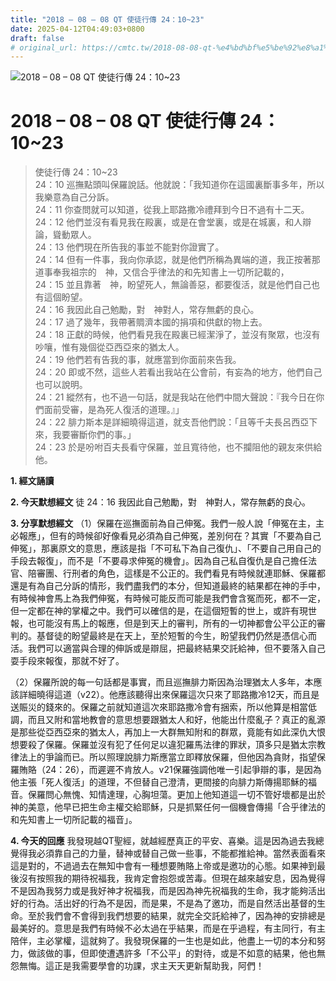 ```yaml
---
title: "2018 – 08 – 08 QT 使徒行傳 24：10~23"
date: 2025-04-12T04:49:03+0800
draft: false
# original_url: https://cmtc.tw/2018-08-08-qt-%e4%bd%bf%e5%be%92%e8%a1%8c%e5%82%b3-24%ef%bc%9a1023
---
```


![2018 – 08 – 08 QT 使徒行傳 24：10\~23](/images/qt.jpg   "2018 – 08 – 08 QT 使徒行傳 24：10\~23")

# 2018 – 08 – 08 QT 使徒行傳 24：10\~23

> 使徒行傳 24：10\~23  
> 24：10 巡撫點頭叫保羅說話。他就說：「我知道你在這國裏斷事多年，所以我樂意為自己分訴。  
> 24：11 你查問就可以知道，從我上耶路撒冷禮拜到今日不過有十二天。  
> 24：12 他們並沒有看見我在殿裏，或是在會堂裏，或是在城裏，和人辯論，聳動眾人。  
> 24：13 他們現在所告我的事並不能對你證實了。  
> 24：14 但有一件事，我向你承認，就是他們所稱為異端的道，我正按著那道事奉我祖宗的　神，又信合乎律法的和先知書上一切所記載的，  
> 24：15 並且靠著　神，盼望死人，無論善惡，都要復活，就是他們自己也有這個盼望。  
> 24：16 我因此自己勉勵，對　神對人，常存無虧的良心。  
> 24：17 過了幾年，我帶著賙濟本國的捐項和供獻的物上去。  
> 24：18 正獻的時候，他們看見我在殿裏已經潔淨了，並沒有聚眾，也沒有吵嚷，惟有幾個從亞西亞來的猶太人。  
> 24：19 他們若有告我的事，就應當到你面前來告我。  
> 24：20 即或不然，這些人若看出我站在公會前，有妄為的地方，他們自己也可以說明。  
> 24：21 縱然有，也不過一句話，就是我站在他們中間大聲說：『我今日在你們面前受審，是為死人復活的道理。』」  
> 24：22 腓力斯本是詳細曉得這道，就支吾他們說：「且等千夫長呂西亞下來，我要審斷你們的事。」  
> 24：23 於是吩咐百夫長看守保羅，並且寬待他，也不攔阻他的親友來供給他。

**1. 經文誦讀**

**2.  今天默想經文**
徒 24：16 我因此自己勉勵，對　神對人，常存無虧的良心。

**3. 分享默想經文**
（1）保羅在巡撫面前為自己伸冤。我們一般人說「伸冤在主，主必報應」，但有的時候卻好像看見必須為自己伸冤，差別何在？其實「不要為自己伸冤」，那裏原文的意思，應該是指「不可私下為自己復仇」、「不要自己用自己的手段去報復」，而不是「不要尋求伸冤的機會」。因為自己私自復仇是自己擔任法官、陪審團、行刑者的角色，這樣是不公正的。我們看見有時候就連耶穌、保羅都還是有為自己分訴的情形，我們盡我們的本分，但知道最終的結果都在神的手中，有時候神會馬上為我們伸冤，有時候可能反而可能是我們會含冤而死，都不一定，但一定都在神的掌權之中。我們可以確信的是，在這個短暫的世上，或許有現世報，也可能沒有馬上的報應，但是到天上的審判，所有的一切神都會公平公正的審判的。基督徒的盼望最終是在天上，至於短暫的今生，盼望我們仍然是憑信心而活。我們可以適當與合理的伸訴或是辯屈，把最終結果交託給神，但不要落入自己耍手段來報復，那就不好了。

（2）保羅所說的每一句話都是事實，而且巡撫腓力斯因為治理猶太人多年，本應該詳細曉得這道（v22）。他應該聽得出來保羅這次只來了耶路撒冷12天，而且是送賑災的錢來的。保羅之前就知道這次來耶路撒冷會有捆索，所以他算是相當低調，而且又附和當地教會的意思想要跟猶太人和好，他能出什麼亂子？真正的亂源是那些從亞西亞來的猶太人，再加上一大群無知附和的群眾，竟能有如此深仇大恨想要殺了保羅。保羅並沒有犯了任何足以違犯羅馬法律的罪狀，頂多只是猶太宗教律法上的爭論而已。所以照理說腓力斯應當立即釋放保羅，但他因為貪財，指望保羅賄賂（24：26），而遲遲不肯放人。v21保羅強調他唯一引起爭辯的事，是因為他主張「死人復活」的道理，不但替自己澄清，更間接的向腓力斯傳揚耶穌的福音。保羅問心無愧、知情達理，心胸坦蕩。更加上他知道這一切不管好壞都是出於神的美意，他早已把生命主權交給耶穌，只是抓緊任何一個機會傳揚「合乎律法的和先知書上一切所記載的福音」。

**4. 今天的回應**
我發現越QT聖經，就越經歷真正的平安、喜樂。這是因為過去我總覺得我必須靠自己的力量，替神或替自己做一些事，不能都推給神。當然表面看來這是對的，不過過去在無知中會有一種想要賄賂上帝或是邀功的心態。如果神到最後沒有按照我的期待祝福我，我肯定會抱怨或苦毒。但現在越來越安息，因為覺得不是因為我努力或是我好神才祝福我，而是因為神先祝福我的生命，我才能夠活出好的行為。活出好的行為不是因，而是果，不是為了邀功，而是自然活出基督的生命。至於我們會不會得到我們想要的結果，就完全交託給神了，因為神的安排總是最美好的。意思是我們有時候不必太過在乎結果，而是在乎過程，有主同行，有主陪伴，主必掌權，這就夠了。我發現保羅的一生也是如此，他盡上一切的本分和努力，做該做的事，但即使遭遇許多「不公平」的對待，或是不如意的結果，他也無怨無悔。這正是我需要學會的功課，求主天天更新幫助我，阿們！
